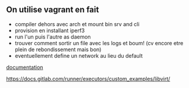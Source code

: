 ## On utilise vagrant en fait

- compiler dehors avec arch et mount bin srv and cli
- provision en installant iperf3
- run l'un puis l'autre as daemon
- trouver comment sortir un file avec les logs
et boum! (cv encore etre plein de rebondissement mais bon)
- eventuellement define un network au lieu du default



[documentation](https://wiki.libvirt.org/VirtualNetworking.html)



https://docs.gitlab.com/runner/executors/custom_examples/libvirt/

